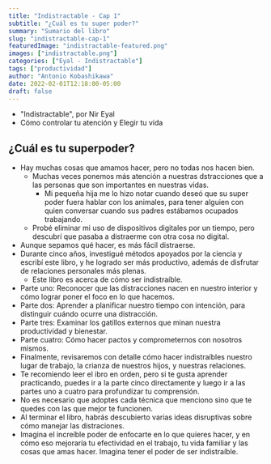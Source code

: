 ```yaml
---
title: "Indistractable - Cap 1"
subtitle: "¿Cuál es tu super poder?"
summary: "Sumario del libro"
slug: "indistractable-cap-1"
featuredImage: "indistractable-featured.png"
images: ["indistractable.png"]
categories: ["Eyal - Indistractable"]
tags: ["productividad"]
author: "Antonio Kobashikawa"
date: 2022-02-01T12:18:00-05:00
draft: false
---
```

- "Indistractable", por Nir Eyal
- Cómo controlar tu atención y Elegir tu vida

## ¿Cuál es tu superpoder?
- Hay muchas cosas que amamos hacer, pero no todas nos hacen bien.
	- Muchas veces ponemos más atención a nuestras dstracciones que a las personas que son importantes en nuestras vidas.
		- Mi pequeña hija me lo hizo notar cuando deseó que su super poder fuera hablar con los animales, para tener alguien con quien conversar cuando sus padres estábamos ocupados trabajando.
	- Probé eliminar mi uso de dispositivos digitales por un tiempo, pero descubrí que pasaba a distraerme con otra cosa no digital.
- Aunque sepamos qué hacer, es más fácil distraerse.
- Durante cinco años, investigué métodos apoyados por la ciencia y escribí este libro, y he logrado ser más productivo, además de disfrutar de relaciones personales más plenas.
	- Este libro es acerca de cómo ser indistraíble.
- Parte uno: Reconocer que las distracciones nacen en nuestro interior y cómo lograr poner el foco en lo que hacemos.
- Parte dos: Aprender a planificar nuestro tiempo con intención, para distinguir cuándo ocurre una distracción.
- Parte tres: Examinar los gatillos externos que minan nuestra productividad y bienestar.
- Parte cuatro: Cómo hacer pactos y comprometernos con nosotros mismos.
- Finalmente, revisaremos con detalle cómo hacer indistraíbles nuestro lugar de trabajo, la crianza de nuestros hijos, y nuestras relaciones.
- Te recomiendo leer el ibro en orden, pero si te gusta aprender practicando, puedes ir a la parte cinco directamente y luego ir a las partes uno a cuatro para profundizar tu comprensión.
- No es necesario que adoptes cada técnica que menciono sino que te quedes con las que mejor te funcionen.
- Al terminar el libro, habrás descubierto varias ideas disruptivas sobre cómo manejar las distraciones.
- Imagina el increíble poder de enfocarte en lo que quieres hacer, y en cómo eso mejoraría tu efectividad en el trabajo, tu vida familiar y las cosas que amas hacer. Imagina tener el poder de ser indistraíble.